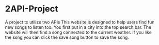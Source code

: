 # 2API-Project
A project to utilize two APIs
This website is designed to help users find fun new songs to listen too. You first put in a city into the top search bar. The website will then find a song connected to the current weather. If you like the song you can click the save song button to save the song.
